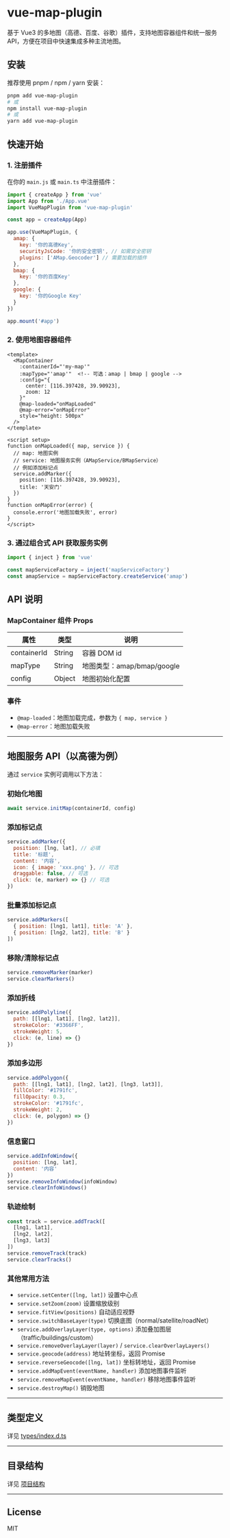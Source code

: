 # vue-map-plugin

基于 Vue3 的多地图（高德、百度、谷歌）插件，支持地图容器组件和统一服务 API，方便在项目中快速集成多种主流地图。

## 安装

推荐使用 pnpm / npm / yarn 安装：

```sh
pnpm add vue-map-plugin
# 或
npm install vue-map-plugin
# 或
yarn add vue-map-plugin
```

## 快速开始

### 1. 注册插件

在你的 `main.js` 或 `main.ts` 中注册插件：

```js
import { createApp } from 'vue'
import App from './App.vue'
import VueMapPlugin from 'vue-map-plugin'

const app = createApp(App)

app.use(VueMapPlugin, {
  amap: {
    key: '你的高德Key',
    securityJsCode: '你的安全密钥', // 如需安全密钥
    plugins: ['AMap.Geocoder'] // 需要加载的插件
  },
  bmap: {
    key: '你的百度Key'
  },
  google: {
    key: '你的Google Key'
  }
})

app.mount('#app')
```

### 2. 使用地图容器组件

```vue
<template>
  <MapContainer
    :containerId="'my-map'"
    :mapType="'amap'"  <!-- 可选：amap | bmap | google -->
    :config="{
      center: [116.397428, 39.90923],
      zoom: 12
    }"
    @map-loaded="onMapLoaded"
    @map-error="onMapError"
    style="height: 500px"
  />
</template>

<script setup>
function onMapLoaded({ map, service }) {
  // map: 地图实例
  // service: 地图服务实例（AMapService/BMapService）
  // 例如添加标记点
  service.addMarker({
    position: [116.397428, 39.90923],
    title: '天安门'
  })
}
function onMapError(error) {
  console.error('地图加载失败', error)
}
</script>
```

### 3. 通过组合式 API 获取服务实例

```js
import { inject } from 'vue'

const mapServiceFactory = inject('mapServiceFactory')
const amapService = mapServiceFactory.createService('amap')
```

## API 说明

### MapContainer 组件 Props

| 属性         | 类型     | 说明                       |
| ------------ | -------- | -------------------------- |
| containerId  | String   | 容器 DOM id                |
| mapType      | String   | 地图类型：amap/bmap/google |
| config       | Object   | 地图初始化配置             |

### 事件

- `@map-loaded`：地图加载完成，参数为 `{ map, service }`
- `@map-error`：地图加载失败

---

## 地图服务 API（以高德为例）

通过 `service` 实例可调用以下方法：

### 初始化地图

```js
await service.initMap(containerId, config)
```

### 添加标记点

```js
service.addMarker({
  position: [lng, lat], // 必填
  title: '标题',
  content: '内容',
  icon: { image: 'xxx.png' }, // 可选
  draggable: false, // 可选
  click: (e, marker) => {} // 可选
})
```

### 批量添加标记点

```js
service.addMarkers([
  { position: [lng1, lat1], title: 'A' },
  { position: [lng2, lat2], title: 'B' }
])
```

### 移除/清除标记点

```js
service.removeMarker(marker)
service.clearMarkers()
```

### 添加折线

```js
service.addPolyline({
  path: [[lng1, lat1], [lng2, lat2]],
  strokeColor: '#3366FF',
  strokeWeight: 5,
  click: (e, line) => {}
})
```

### 添加多边形

```js
service.addPolygon({
  path: [[lng1, lat1], [lng2, lat2], [lng3, lat3]],
  fillColor: '#1791fc',
  fillOpacity: 0.3,
  strokeColor: '#1791fc',
  strokeWeight: 2,
  click: (e, polygon) => {}
})
```

### 信息窗口

```js
service.addInfoWindow({
  position: [lng, lat],
  content: '内容'
})
service.removeInfoWindow(infoWindow)
service.clearInfoWindows()
```

### 轨迹绘制

```js
const track = service.addTrack([
  [lng1, lat1],
  [lng2, lat2],
  [lng3, lat3]
])
service.removeTrack(track)
service.clearTracks()
```

### 其他常用方法

- `service.setCenter([lng, lat])` 设置中心点
- `service.setZoom(zoom)` 设置缩放级别
- `service.fitView(positions)` 自动适应视野
- `service.switchBaseLayer(type)` 切换底图（normal/satellite/roadNet）
- `service.addOverlayLayer(type, options)` 添加叠加图层（traffic/buildings/custom）
- `service.removeOverlayLayer(layer)` / `service.clearOverlayLayers()`
- `service.geocode(address)` 地址转坐标，返回 Promise
- `service.reverseGeocode([lng, lat])` 坐标转地址，返回 Promise
- `service.addMapEvent(eventName, handler)` 添加地图事件监听
- `service.removeMapEvent(eventName, handler)` 移除地图事件监听
- `service.destroyMap()` 销毁地图

---

## 类型定义

详见 [types/index.d.ts](types/index.d.ts)

---

## 目录结构

详见 [项目结构](#项目结构)

---

## License

MIT